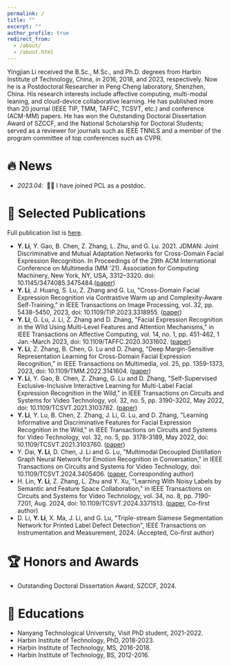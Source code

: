 ```yaml
---
permalink: /
title: ""
excerpt: ""
author_profile: true
redirect_from: 
  - /about/
  - /about.html
---
```


Yingjian Li received the B.Sc., M.Sc., and Ph.D. degrees from Harbin Institute of Technology, China, in 2016, 2018, and 2023, respectively. Now he is a Postdoctoral Researcher in Peng Cheng laboratory, Shenzhen, China. His research interests include affective computing, multi-modal leaning, and cloud-device collaborative learning. He has published more than 20 journal (IEEE TIP, TMM, TAFFC, TCSVT, etc.) and conference (ACM-MM) papers. He has won the Outstanding Doctoral Dissertation Award of SZCCF, and the National Scholarship for Doctoral Students; served as a reviewer for journals such as IEEE TNNLS and a member of the program committee of top conferences such as CVPR.




# 🔥 News
- *2023.04*: &nbsp;🎉🎉 I have joined PCL as a postdoc.

# 📝 Selected Publications 

Full publication list is [here](https://scholar.google.com/citations?user=4am2MOoAAAAJ).

- **Y. Li**, Y. Gao, B. Chen, Z. Zhang, L. Zhu, and G. Lu. 2021. JDMAN: Joint Discriminative and Mutual Adaptation Networks for Cross-Domain Facial Expression Recognition. In Proceedings of the 29th ACM International Conference on Multimedia (MM '21). Association for Computing Machinery, New York, NY, USA, 3312–3320. doi: 10.1145/3474085.3475484.([paper](https://dl.acm.org/doi/10.1145/3474085.3475484))
- **Y. Li**, J. Huang, S. Lu, Z. Zhang and G. Lu, "Cross-Domain Facial Expression Recognition via Contrastive Warm up and Complexity-Aware Self-Training," in IEEE Transactions on Image Processing, vol. 32, pp. 5438-5450, 2023, doi: 10.1109/TIP.2023.3318955. ([paper](https://ieeexplore.ieee.org/abstract/document/10268350))
- **Y. Li**, G. Lu, J. Li, Z. Zhang and D. Zhang, "Facial Expression Recognition in the Wild Using Multi-Level Features and Attention Mechanisms," in IEEE Transactions on Affective Computing, vol. 14, no. 1, pp. 451-462, 1 Jan.-March 2023, doi: 10.1109/TAFFC.2020.3031602.
([paper](https://ieeexplore.ieee.org/document/9226503))
- **Y. Li**, Z. Zhang, B. Chen, G. Lu and D. Zhang, "Deep Margin-Sensitive Representation Learning for Cross-Domain Facial Expression Recognition," in IEEE Transactions on Multimedia, vol. 25, pp. 1359-1373, 2023, doi: 10.1109/TMM.2022.3141604. ([paper](https://ieeexplore.ieee.org/abstract/document/9676449))
- **Y. Li**, Y. Gao, B. Chen, Z. Zhang, G. Lu and D. Zhang, "Self-Supervised Exclusive-Inclusive Interactive Learning for Multi-Label Facial Expression Recognition in the Wild," in IEEE Transactions on Circuits and Systems for Video Technology, vol. 32, no. 5, pp. 3190-3202, May 2022, doi: 10.1109/TCSVT.2021.3103782. ([paper](https://ieeexplore.ieee.org/document/9511468))
- **Y. Li**, Y. Lu, B. Chen, Z. Zhang, J. Li, G. Lu, and D. Zhang, "Learning Informative and Discriminative Features for Facial Expression Recognition in the Wild," in IEEE Transactions on Circuits and Systems for Video Technology, vol. 32, no. 5, pp. 3178-3189, May 2022, doi: 10.1109/TCSVT.2021.3103760. ([paper](https://ieeexplore.ieee.org/document/9511448))
- Y. Dai, **Y. Li**, D. Chen, J. Li and G. Lu, "Multimodal Decoupled Distillation Graph Neural Network for Emotion Recognition in Conversation," in IEEE Transactions on Circuits and Systems for Video Technology, doi: 10.1109/TCSVT.2024.3405406. ([paper](https://ieeexplore.ieee.org/document/10539116), Corresponding author)
- H. Lin, **Y. Li**, Z. Zhang, L. Zhu and Y. Xu, "Learning With Noisy Labels by Semantic and Feature Space Collaboration," in IEEE Transactions on Circuits and Systems for Video Technology, vol. 34, no. 8, pp. 7190-7201, Aug. 2024, doi: 10.1109/TCSVT.2024.3371513. ([paper](https://ieeexplore.ieee.org/document/10454029), Co-first author)
- D. Li, **Y. Li**, X. Ma, J. Li, and G. Lu, "Triple-stream Siamese Segmentation Network for Printed Label Defect Detection", IEEE Transactions on Instrumentation and Measurement, 2024. (Accepted, Co-first author)

# 🏆️ Honors and Awards
- Outstanding Doctoral Dissertation Award, SZCCF, 2024.

# 📖 Educations
- Nanyang Technological University, Visit PhD student, 2021-2022.
- Harbin Institute of Technology, PhD, 2018-2023.
- Harbin Institute of Technology, MS, 2016-2018.
- Harbin Institute of Technology, BS, 2012-2016.
